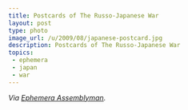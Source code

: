 ```yaml
---
title: Postcards of The Russo-Japanese War
layout: post
type: photo
image_url: /u/2009/08/japanese-postcard.jpg
description: Postcards of The Russo-Japanese War
topics:
 - ephemera 
 - japan
 - war
---
```

_Via [Ephemera Assemblyman](http://assemblyman-eph.blogspot.com/2009/08/japanese-postcards-of-russo-japanese.html)._